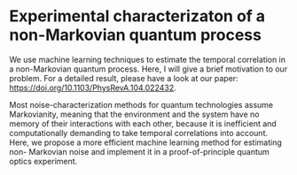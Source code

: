 # Experimental characterizaton of a non-Markovian quantum process
We use machine learning techniques to estimate the temporal correlation in a non-Markovian quantum process. Here, I will give a brief motivation to our problem. For a detailed result, please have a look at our paper: https://doi.org/10.1103/PhysRevA.104.022432.

Most noise-characterization methods for quantum technologies assume Markovianity, meaning that the environment and the system have no memory of their interactions with each other, because it is inefficient and computationally demanding to take temporal correlations into account. Here, we propose a more efficient machine learning method for estimating non- Markovian noise and implement it in a proof-of-principle quantum optics experiment.
